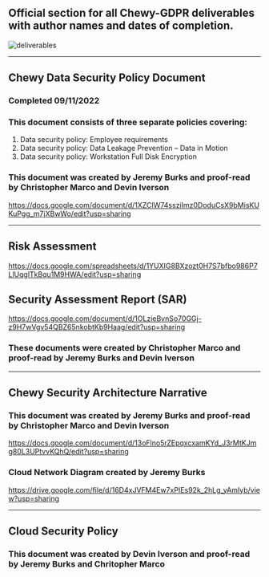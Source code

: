 ## Official section for all Chewy-GDPR deliverables with author names and dates of completion.

![deliverables](https://user-images.githubusercontent.com/97761340/189566475-059d6fc9-eff1-45cc-a832-950d01a46dc5.jpeg)

***

## Chewy Data Security Policy Document
### Completed 09/11/2022
### This document consists of three separate policies covering: 
1. Data security policy: Employee requirements
2. Data security policy: Data Leakage Prevention – Data in Motion
3. Data security policy: Workstation Full Disk Encryption
### This document was created by Jeremy Burks and proof-read by Christopher Marco and Devin Iverson
https://docs.google.com/document/d/1XZCIW74ssziImz0DoduCsX9bMisKUKuPgg_m7jXBwWo/edit?usp=sharing

*** 

## Risk Assessment
https://docs.google.com/spreadsheets/d/1YUXIG8BXzozt0H7S7bfbo986P7LlUqglTkBqu1M9HWA/edit?usp=sharing

## Security Assessment Report (SAR)
https://docs.google.com/document/d/1OLzieBvnSo70GGj-z9H7wVgv54QBZ65nkobtKb9Haag/edit?usp=sharing

### These documents were created by Christopher Marco and proof-read by Jeremy Burks and Devin Iverson

***

## Chewy Security Architecture Narrative
### This document was created by Jeremy Burks and proof-read by Christopher Marco and Devin Iverson

https://docs.google.com/document/d/13oFlno5rZEpqxcxamKYd_J3rMtKJmg80L3UPtvvKQhQ/edit?usp=sharing

### Cloud Network Diagram created by Jeremy Burks
https://drive.google.com/file/d/16D4xJVFM4Ew7xPIEs92k_2hLg_yAmIyb/view?usp=sharing

***

## Cloud Security Policy

### This document was created by Devin Iverson and proof-read by Jeremy Burks and Chritopher Marco
